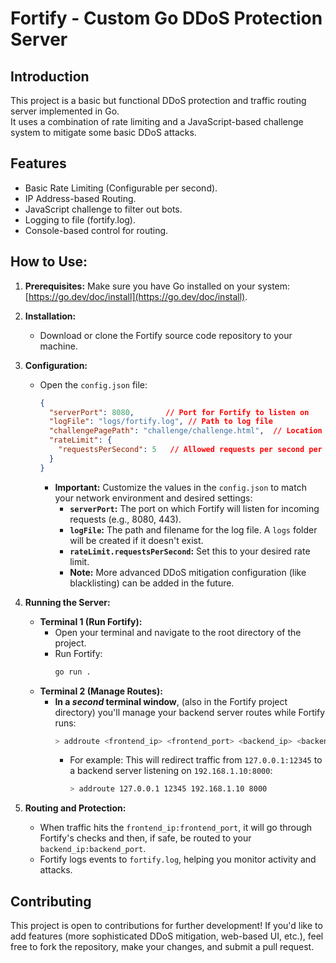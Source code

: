 # Fortify - Custom Go DDoS Protection Server 

## Introduction
This project is a basic but functional DDoS protection and traffic routing server implemented in Go.  
It uses a combination of rate limiting and a JavaScript-based challenge system to mitigate some basic DDoS attacks. 

## Features
- Basic Rate Limiting (Configurable per second). 
- IP Address-based Routing.
- JavaScript challenge to filter out bots. 
- Logging to file (fortify.log). 
- Console-based control for routing. 

## How to Use:

1. **Prerequisites:** Make sure you have Go installed on your system:  [https://go.dev/doc/install](https://go.dev/doc/install).

2. **Installation:**
   - Download or clone the Fortify source code repository to your machine. 

3. **Configuration:** 
   - Open the `config.json` file:
      ```json 
      {
        "serverPort": 8080,       // Port for Fortify to listen on
        "logFile": "logs/fortify.log", // Path to log file
        "challengePagePath": "challenge/challenge.html",  // Location of challenge HTML
        "rateLimit": {             
          "requestsPerSecond": 5   // Allowed requests per second per IP
        } 
      }
      ```
      - **Important:**  Customize the values in the `config.json` to match your network environment and desired settings: 
          - **`serverPort`:** The port on which Fortify will listen for incoming requests (e.g., 8080, 443).  
          - **`logFile`:** The path and filename for the log file.  A  `logs` folder will be created if it doesn't exist.
          - **`rateLimit.requestsPerSecond`:** Set this to your desired rate limit.
          - **Note:** More advanced DDoS mitigation configuration (like blacklisting) can be added in the future.

4.  **Running the Server:** 
     - **Terminal 1 (Run Fortify):**
        - Open your terminal and navigate to the root directory of the project.
        - Run Fortify: 
             ```bash 
             go run .
             ```
     -  **Terminal 2 (Manage Routes):**  
         -  **In a *second* terminal window**, (also in the Fortify project directory) you'll manage your backend server routes while Fortify runs:
            ```bash
            > addroute <frontend_ip> <frontend_port> <backend_ip> <backend_port>  
            ```
            -  For example:  This will redirect traffic from `127.0.0.1:12345` to a backend server listening on  `192.168.1.10:8000`:
               ```bash  
               > addroute 127.0.0.1 12345 192.168.1.10 8000  
               ```  

5. **Routing and Protection:**  
    - When traffic hits the `frontend_ip:frontend_port`, it will go through Fortify's checks and then, if safe, be routed to your  `backend_ip:backend_port`.
    - Fortify logs events to `fortify.log`, helping you monitor activity and attacks.   

## Contributing

This project is open to contributions for further development! If you'd like to add features (more sophisticated DDoS mitigation, web-based UI, etc.), feel free to fork the repository, make your changes, and submit a pull request.